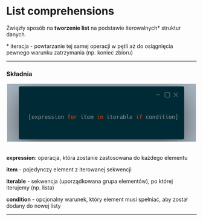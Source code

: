 # List comprehensions

Zwięzły sposób na **tworzenie list** na podstawie iterowalnych\* struktur danych.

\* iteracja - powtarzanie tej samej operacji w pętli aż do osiągnięcia pewnego warunku zatrzymania (np. koniec zbioru)
___
### Składnia
<div style="text-align: center;">
<img src="image.png" width=500px position=center>
</div><br>

**expression**: operacja, która zostanie zastosowana do każdego elementu

**item** - pojedynczy element z iterowanej sekwencji

**iterable** - sekwencja (uporządkowana grupa elementów), po której iterujemy (np. lista)

**condition** - opcjonalny warunek, który element musi spełniać, aby został dodany do nowej listy
___
